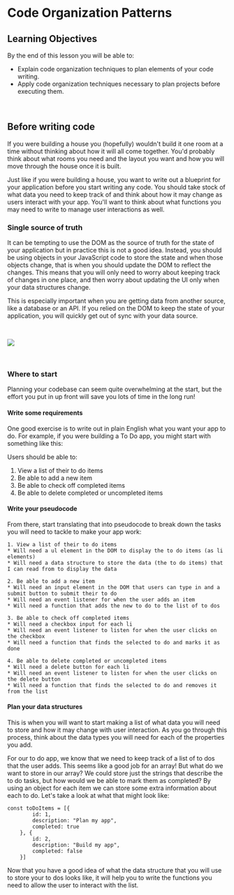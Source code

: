 # Code Organization Patterns

## Learning Objectives
By the end of this lesson you will be able to:
- Explain code organization techniques to plan elements of your code writing.
- Apply code organization techniques necessary to plan projects before executing them.

</br> 

## Before writing code

If you were building a house you (hopefully) wouldn't build it one room at a time without thinking about how it will all come together. You'd probably think about what rooms you need and the layout you want and how you will move through the house once it is built. 

Just like if you were building a house, you want to write out a blueprint for your application before you start writing any code. You should take stock of what data you need to keep track of and think about how it may change as users interact with your app. You'll want to think about what functions you may need to write to manage user interactions as well. 

### Single source of truth

It can be tempting to use the DOM as the source of truth for the state of your application but in practice this is not a good idea. Instead, you should be using objects in your JavaScript code to store the state and when those objects change, that is when you should update the DOM to reflect the changes. This means that you will only need to worry about keeping track of changes in one place, and then worry about updating the UI only when your data structures change. 

This is especially important when you are getting data from another source, like a database or an API. If you relied on the DOM to keep the state of your application, you will quickly get out of sync with your data source. 

<br />

![](https://hychalknotes.s3.amazonaws.com/application-flow.png)

<br />

### Where to start

Planning your codebase can seem quite overwhelming at the start, but the effort you put in up front will save you lots of time in the long run!

#### Write some requirements

One good exercise is to write out in plain English what you want your app to do. For example, if you were building a To Do app, you might start with something like this:

Users should be able to:
1. View a list of their to do items
2. Be able to add a new item
3. Be able to check off completed items
4. Be able to delete completed or uncompleted items


#### Write your pseudocode

From there, start translating that into pseudocode to break down the tasks you will need to tackle to make your app work:

```
1. View a list of their to do items
* Will need a ul element in the DOM to display the to do items (as li elements)
* Will need a data structure to store the data (the to do items) that I can read from to display the data

2. Be able to add a new item
* Will need an input element in the DOM that users can type in and a submit button to submit their to do
* Will need an event listener for when the user adds an item
* Will need a function that adds the new to do to the list of to dos

3. Be able to check off completed items
* Will need a checkbox input for each li
* Will need an event listener to listen for when the user clicks on the checkbox
* Will need a function that finds the selected to do and marks it as done

4. Be able to delete completed or uncompleted items
* Will need a delete button for each li
* Will need an event listener to listen for when the user clicks on the delete button
* Will need a function that finds the selected to do and removes it from the list
```

#### Plan your data structures

This is when you will want to start making a list of what data you will need to store and how it may change with user interaction. As you go through this process, think about the data types you will need for each of the properties you add. 

For our to do app, we know that we need to keep track of a list of to dos that the user adds. This seems like a good job for an array! But what do we want to store in our array? We could store just the strings that describe the to do tasks, but how would we be able to mark them as completed? By using an object for each item we can store some extra information about each to do. Let's take a look at what that might look like:

```
const toDoItems = [{
		id: 1,
		description: "Plan my app",
		completed: true
	}, {
		id: 2, 
		description: "Build my app",
		completed: false
	}]
```

Now that you have a good idea of what the data structure that you will use to store your to dos looks like, it will help you to write the functions you need to allow the user to interact with the list. 



